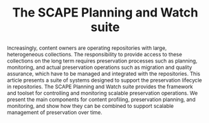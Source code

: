---
abstract: Increasingly, content owners are operating repositories with large, heterogeneous
  collections. The responsibility to provide access to these collections on the long
  term requires preservation processes such as planning, monitoring, and actual preservation
  operations such as migration and quality assurance, which have to be managed and
  integrated with the repositories. This article presents a suite of systems designed
  to support the preservation lifecycle in repositories. The SCAPE Planning and Watch
  suite provides the framework and toolset for controlling and monitoring scalable
  preservation operations. We present the main components for content profiling, preservation
  planning, and monitoring, and show how they can be combined to support scalable
  management of preservation over time.
creators:
- Duretec, Kresimir
- Kraxner, Michael
- Plangg, Markus
- Becker, Christoph
- Faria, Luís
date: null
document_url: https://services.phaidra.univie.ac.at/api/object/o:378091/download
grand_parent: iPRES
institutions: []
keywords:
- digital preservation
- preservation planning
- preservation watch
- content profiling
- characterization
- scalability
- lisbon
landing_page_url: https://phaidra.univie.ac.at/o:378091
language: eng
layout: publication
license: CC BY-SA 2.0 AT
notes_url: null
parent: iPRES 2013
presentation_url: null
publication_type: paper
size: 484136
source_name: iPRES
title: The SCAPE Planning and Watch suite
year: 2013
---